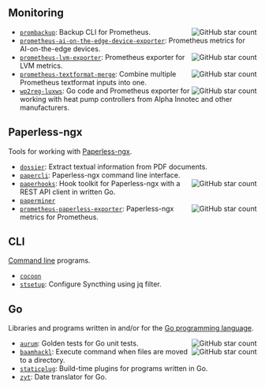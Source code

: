 ## Monitoring

* <a href="https://github.com/hansmi/prombackup"><img alt="GitHub star count" src="https://img.shields.io/github/stars/hansmi/prombackup?style=flat&amp;logo=github&amp;label=%E2%AD%90" align="right" /></a>
  [`prombackup`](https://github.com/hansmi/prombackup):
  Backup CLI for Prometheus.
* [`prometheus-ai-on-the-edge-device-exporter`](https://github.com/hansmi/prometheus-ai-on-the-edge-device-exporter):
  Prometheus metrics for AI-on-the-edge devices.
* <a href="https://github.com/hansmi/prometheus-lvm-exporter"><img alt="GitHub star count" src="https://img.shields.io/github/stars/hansmi/prometheus-lvm-exporter?style=flat&amp;logo=github&amp;label=%E2%AD%90" align="right" /></a>
  [`prometheus-lvm-exporter`](https://github.com/hansmi/prometheus-lvm-exporter):
  Prometheus exporter for LVM metrics.
* <a href="https://github.com/hansmi/prometheus-textformat-merge"><img alt="GitHub star count" src="https://img.shields.io/github/stars/hansmi/prometheus-textformat-merge?style=flat&amp;logo=github&amp;label=%E2%AD%90" align="right" /></a>
  [`prometheus-textformat-merge`](https://github.com/hansmi/prometheus-textformat-merge):
  Combine multiple Prometheus textformat inputs into one.
* <a href="https://github.com/hansmi/wp2reg-luxws"><img alt="GitHub star count" src="https://img.shields.io/github/stars/hansmi/wp2reg-luxws?style=flat&amp;logo=github&amp;label=%E2%AD%90" align="right" /></a>
  [`wp2reg-luxws`](https://github.com/hansmi/wp2reg-luxws):
  Go code and Prometheus exporter for working with heat pump controllers from
  Alpha Innotec and other manufacturers.


## Paperless-ngx

Tools for working with [Paperless-ngx](https://docs.paperless-ngx.com/).

* [`dossier`](https://github.com/hansmi/dossier):
  Extract textual information from PDF documents.
* [`papercli`](https://github.com/hansmi/papercli):
  Paperless-ngx command line interface.
* <a href="https://github.com/hansmi/paperhooks"><img alt="GitHub star count" src="https://img.shields.io/github/stars/hansmi/paperhooks?style=flat&amp;logo=github&amp;label=%E2%AD%90" align="right" /></a>
  [`paperhooks`](https://github.com/hansmi/paperhooks):
  Hook toolkit for Paperless-ngx with a REST API client in written Go.
* [`paperminer`](https://github.com/hansmi/paperminer)
* <a href="https://github.com/hansmi/prometheus-paperless-exporter"><img alt="GitHub star count" src="https://img.shields.io/github/stars/hansmi/prometheus-paperless-exporter?style=flat&amp;logo=github&amp;label=%E2%AD%90" align="right" /></a>
  [`prometheus-paperless-exporter`](https://github.com/hansmi/prometheus-paperless-exporter):
  Paperless-ngx metrics for Prometheus.


## CLI

[Command line](https://en.wikipedia.org/wiki/Command-line_interface) programs.

* [`cocoon`](https://github.com/hansmi/cocoon)
* [`stsetup`](https://github.com/hansmi/stsetup):
  Configure Syncthing using jq filter.


## Go

Libraries and programs written in and/or for the
[Go programming language](https://go.dev/).

* <a href="https://github.com/hansmi/aurum"><img alt="GitHub star count" src="https://img.shields.io/github/stars/hansmi/aurum?style=flat&amp;logo=github&amp;label=%E2%AD%90" align="right" /></a>
  [`aurum`](https://github.com/hansmi/aurum):
  Golden tests for Go unit tests.
* <a href="https://github.com/hansmi/baamhackl"><img alt="GitHub star count" src="https://img.shields.io/github/stars/hansmi/baamhackl?style=flat&amp;logo=github&amp;label=%E2%AD%90" align="right" /></a>
  [`baamhackl`](https://github.com/hansmi/baamhackl):
  Execute command when files are moved to a directory.
* [`staticplug`](https://github.com/hansmi/staticplug):
  Build-time plugins for programs written in Go.
* [`zyt`](https://github.com/hansmi/zyt):
  Date translator for Go.

